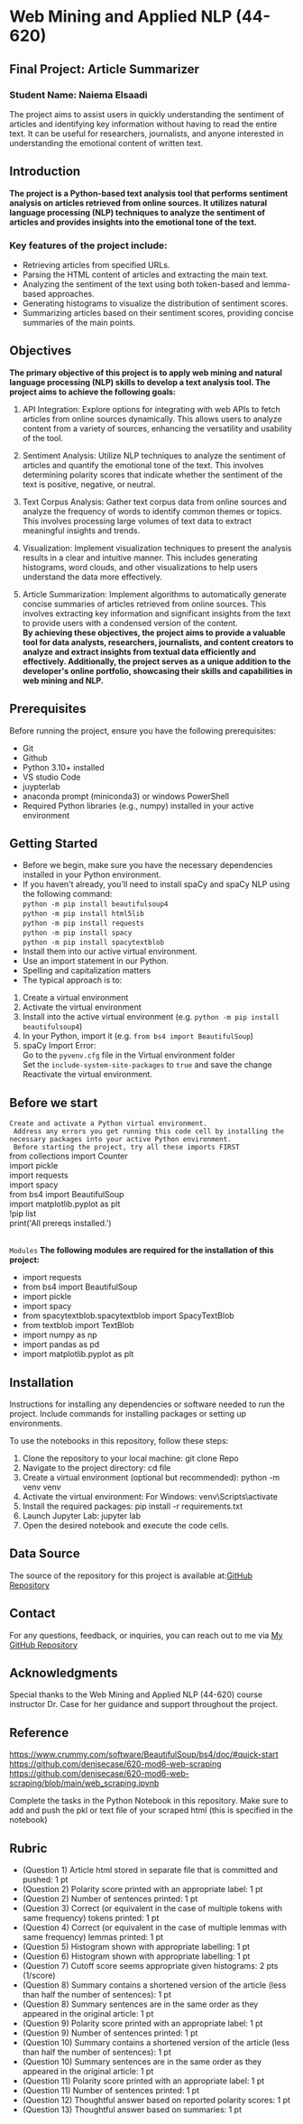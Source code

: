 # Web Mining and Applied NLP (44-620)

## Final Project: Article Summarizer

### Student Name: Naiema Elsaadi

The project aims to assist users in quickly understanding the sentiment of articles and identifying key information without having to read the entire text. It can be useful for researchers, journalists, and anyone interested in understanding the emotional content of written text.

## Introduction
<b>
The project is a Python-based text analysis tool that performs sentiment analysis on articles retrieved from online sources. It utilizes natural language processing (NLP) techniques to analyze the sentiment of articles and provides insights into the emotional tone of the text.</b>


### Key features of the project include:

* Retrieving articles from specified URLs.
* Parsing the HTML content of articles and extracting the main text.
* Analyzing the sentiment of the text using both token-based and lemma-based approaches.
* Generating histograms to visualize the distribution of sentiment scores.
* Summarizing articles based on their sentiment scores, providing concise summaries of the main points.

## Objectives
<b>The primary objective of this project is to apply web mining and natural language processing (NLP) skills to develop a text analysis tool. The project aims to achieve the following goals:</b>


1. API Integration: Explore options for integrating with web APIs to fetch articles from online sources dynamically. This allows users to analyze content from a variety of sources, enhancing the versatility and usability of the tool.

2. Sentiment Analysis: Utilize NLP techniques to analyze the sentiment of articles and quantify the emotional tone of the text. This involves determining polarity scores that indicate whether the sentiment of the text is positive, negative, or neutral.


3. Text Corpus Analysis: Gather text corpus data from online sources and analyze the frequency of words to identify common themes or topics. This involves processing large volumes of text data to extract meaningful insights and trends.

4. Visualization: Implement visualization techniques to present the analysis results in a clear and intuitive manner. This includes generating histograms, word clouds, and other visualizations to help users understand the data more effectively.

5. Article Summarization: Implement algorithms to automatically generate concise summaries of articles retrieved from online sources. This involves extracting key information and significant insights from the text to provide users with a condensed version of the content.
<br><b>
By achieving these objectives, the project aims to provide a valuable tool for data analysts, researchers, journalists, and content creators to analyze and extract insights from textual data efficiently and effectively. Additionally, the project serves as a unique addition to the developer's online portfolio, showcasing their skills and capabilities in web mining and NLP.</b>


## Prerequisites
Before running the project, ensure you have the following prerequisites:

- Git
- Github
- Python 3.10+ installed
- VS studio Code
- juypterlab
- anaconda prompt (miniconda3) or windows PowerShell
- Required Python libraries (e.g., numpy) installed in your active environment

## Getting Started

- Before we begin, make sure you have the necessary dependencies installed in your Python environment. 
- If you haven't already, you'll need to install spaCy and spaCy NLP  using the following command:
<br>`python -m pip install beautifulsoup4`
<br>`python -m pip install html5lib`
<br>`python -m pip install requests`
<br>`python -m pip install spacy`
<br>`python -m pip install spacytextblob`
- Install them into our active virtual environment.
- Use an import statement in our Python. 
- Spelling and capitalization matters 
- The typical approach is to:
1. Create a virtual environment
2. Activate the virtual environment
3. Install into the active virtual environment (e.g. `python -m pip install beautifulsoup4`)
4. In your Python, import it (e.g. `from bs4 import BeautifulSoup`)
5. spaCy Import Error:
<br> Go to the `pyvenv.cfg` file in the Virtual environment folder
<br> Set the `include-system-site-packages` to `true` and save the change
<br> Reactivate the virtual environment.


## Before we start 

` Create and activate a Python virtual environment. `
<br>` Address any errors you get running this code cell by installing the necessary packages into your active Python environment.`
<br>` Before starting the project, try all these imports FIRST`
<br>from collections import Counter
<br>import pickle
<br>import requests
<br>import spacy
<br>from bs4 import BeautifulSoup
<br>import matplotlib.pyplot as plt
<br>!pip list
<br>print('All prereqs installed.')

<br>`Modules`
<b>The following modules are required for the installation of this project:</b>
* import requests
* from bs4 import BeautifulSoup
* import pickle
* import spacy
* from spacytextblob.spacytextblob import SpacyTextBlob
* from textblob import TextBlob
* import numpy as np
* import pandas as pd
* import matplotlib.pyplot as plt


## Installation

Instructions for installing any dependencies or software needed to run the project. Include commands for installing packages or setting up environments.

To use the notebooks in this repository, follow these steps:

1. Clone the repository to your local machine:
git clone Repo
2. Navigate to the project directory:
cd file
3. Create a virtual environment (optional but recommended):
python -m venv venv
4. Activate the virtual environment:
 For Windows:
venv\Scripts\activate
5. Install the required packages:
pip install -r requirements.txt
6. Launch Jupyter Lab:
jupyter lab
7. Open the desired notebook and execute the code cells.


## Data Source 

The source of the repository for this project is available at:[GitHub Repository](https://github.com/wmnlp-materials/article-summarizer)


## Contact

For any questions, feedback, or inquiries, you can reach out to me via  [My GitHub Repository](https://github.com/NaiemaElsaadi/article-summarizer-Final-Project)


## Acknowledgments

Special thanks to the Web Mining and Applied NLP (44-620) course instructor Dr. Case for her guidance and support throughout the project.

## Reference
https://www.crummy.com/software/BeautifulSoup/bs4/doc/#quick-start
https://github.com/denisecase/620-mod6-web-scraping
https://github.com/denisecase/620-mod6-web-scraping/blob/main/web_scraping.ipynb








































Complete the tasks in the Python Notebook in this repository.
Make sure to add and push the pkl or text file of your scraped html (this is specified in the notebook)

## Rubric

* (Question 1) Article html stored in separate file that is committed and pushed: 1 pt
* (Question 2) Polarity score printed with an appropriate label: 1 pt
* (Question 2) Number of sentences printed: 1 pt
* (Question 3) Correct (or equivalent in the case of multiple tokens with same frequency) tokens printed: 1 pt
* (Question 4) Correct (or equivalent in the case of multiple lemmas with same frequency) lemmas printed: 1 pt
* (Question 5) Histogram shown with appropriate labelling: 1 pt
* (Question 6) Histogram shown with appropriate labelling: 1 pt
* (Question 7) Cutoff score seems appropriate given histograms: 2 pts (1/score)
* (Question 8) Summary contains a shortened version of the article (less than half the number of sentences): 1 pt
* (Question 8) Summary sentences are in the same order as they appeared in the original article: 1 pt
* (Question 9) Polarity score printed with an appropriate label: 1 pt
* (Question 9) Number of sentences printed: 1 pt
* (Question 10) Summary contains a shortened version of the article (less than half the number of sentences): 1 pt
* (Question 10) Summary sentences are in the same order as they appeared in the original article: 1 pt
* (Question 11) Polarity score printed with an appropriate label: 1 pt
* (Question 11) Number of sentences printed: 1 pt
* (Question 12) Thoughtful answer based on reported polarity scores: 1 pt
* (Question 13) Thoughtful answer based on summaries: 1 pt
